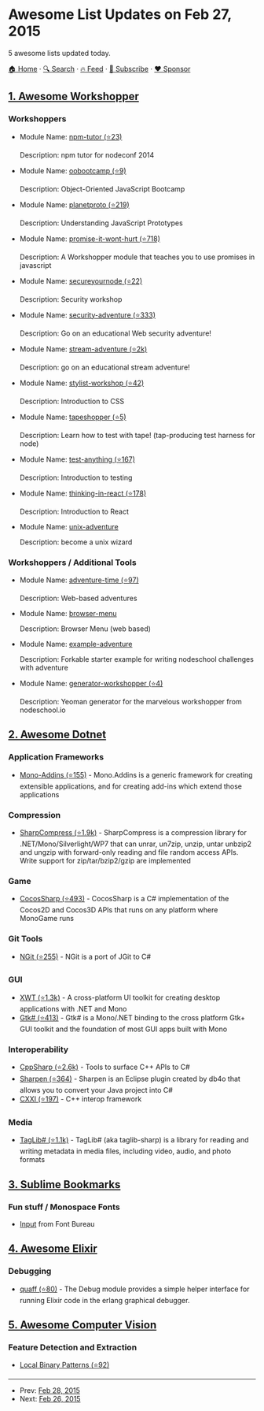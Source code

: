 # Awesome List Updates on Feb 27, 2015

5 awesome lists updated today.

[🏠 Home](/README.md) · [🔍 Search](https://www.trackawesomelist.com/search/) · [🔥 Feed](https://www.trackawesomelist.com/rss.xml) · [📮 Subscribe](https://trackawesomelist.us17.list-manage.com/subscribe?u=d2f0117aa829c83a63ec63c2f&id=36a103854c) · [❤️  Sponsor](https://github.com/sponsors/theowenyoung)



## [1. Awesome Workshopper](/content/therebelrobot/awesome-workshopper/README.md)

### Workshoppers

- Module Name: [npm-tutor (⭐23)](https://github.com/timoxley/npm-tutor)

  Description: npm tutor for nodeconf 2014


- Module Name: [oobootcamp (⭐9)](https://github.com/winsonwq/OOBootcamp.js)

  Description: Object-Oriented JavaScript Bootcamp


- Module Name: [planetproto (⭐219)](https://github.com/sporto/planetproto)

  Description: Understanding JavaScript Prototypes


- Module Name: [promise-it-wont-hurt (⭐718)](https://github.com/stevekane/promise-it-wont-hurt)

  Description: A Workshopper module that teaches you to use promises in javascript


- Module Name: [secureyournode (⭐22)](https://github.com/someoneweird/secureyournode)

  Description: Security workshop


- Module Name: [security-adventure (⭐333)](https://github.com/toolness/security-adventure)

  Description: Go on an educational Web security adventure!


- Module Name: [stream-adventure (⭐2k)](https://github.com/substack/stream-adventure)

  Description: go on an educational stream adventure!


- Module Name: [stylist-workshop (⭐42)](https://github.com/alanshaw/stylist)

  Description: Introduction to CSS


- Module Name: [tapeshopper (⭐5)](https://github.com/tomgco/tapeshopper)

  Description: Learn how to test with tape! (tap-producing test harness for node)


- Module Name: [test-anything (⭐167)](https://github.com/finnp/test-anything)

  Description: Introduction to testing


- Module Name: [thinking-in-react (⭐178)](https://github.com/asbjornenge/thinking-in-react)

  Description: Introduction to React


- Module Name: [unix-adventure](https://github.com/substack/unix-adventure)

  Description: become a unix wizard



### Workshoppers / Additional Tools

- Module Name: [adventure-time (⭐97)](https://github.com/maxogden/adventure-time)

  Description: Web-based adventures


- Module Name: [browser-menu](https://www.npmjs.com/package/browser-menu)

  Description: Browser Menu (web based)


- Module Name: [example-adventure](https://github.com/substack/example-adventure)

  Description: Forkable starter example for writing nodeschool challenges with adventure


- Module Name: [generator-workshopper (⭐4)](https://github.com/mindcookin/generator-workshopper)

  Description: Yeoman generator for the marvelous workshopper from nodeschool.io



## [2. Awesome Dotnet](/content/quozd/awesome-dotnet/README.md)

### Application Frameworks

*   [Mono-Addins (⭐155)](https://github.com/mono/mono-addins) - Mono.Addins is a generic framework for creating extensible applications, and for creating add-ins which extend those applications

### Compression

*   [SharpCompress (⭐1.9k)](https://github.com/adamhathcock/sharpcompress) - SharpCompress is a compression library for .NET/Mono/Silverlight/WP7 that can unrar, un7zip, unzip, untar unbzip2 and ungzip with forward-only reading and file random access APIs. Write support for zip/tar/bzip2/gzip are implemented

### Game

*   [CocosSharp (⭐493)](https://github.com/mono/CocosSharp) - CocosSharp is a C# implementation of the Cocos2D and Cocos3D APIs that runs on any platform where MonoGame runs

### Git Tools

*   [NGit (⭐255)](https://github.com/mono/ngit) - NGit is a port of JGit to C#

### GUI

*   [XWT (⭐1.3k)](https://github.com/mono/xwt) - A cross-platform UI toolkit for creating desktop applications with .NET and Mono
*   [Gtk# (⭐413)](https://github.com/mono/gtk-sharp) - Gtk# is a Mono/.NET binding to the cross platform Gtk+ GUI toolkit and the foundation of most GUI apps built with Mono

### Interoperability

*   [CppSharp (⭐2.6k)](https://github.com/mono/CppSharp) - Tools to surface C++ APIs to C#
*   [Sharpen (⭐364)](https://github.com/mono/sharpen) - Sharpen is an Eclipse plugin created by db4o that allows you to convert your Java project into C#
*   [CXXI (⭐197)](https://github.com/mono/cxxi) - C++ interop framework

### Media

*   [TagLib# (⭐1.1k)](https://github.com/mono/taglib-sharp) - TagLib# (aka taglib-sharp) is a library for reading and writing
    metadata in media files, including video, audio, and photo formats

## [3. Sublime Bookmarks](/content/dreikanter/sublime-bookmarks/README.md)

### Fun stuff / Monospace Fonts

*   [Input](http://input.fontbureau.com) from Font Bureau

## [4. Awesome Elixir](/content/h4cc/awesome-elixir/README.md)

### Debugging

*   [quaff (⭐80)](https://github.com/qhool/quaff) - The Debug module provides a simple helper interface for running Elixir code in the erlang graphical debugger.

## [5. Awesome Computer Vision](/content/jbhuang0604/awesome-computer-vision/README.md)

### Feature Detection and Extraction

*   [Local Binary Patterns (⭐92)](https://github.com/nourani/LBP)

---

- Prev: [Feb 28, 2015](/content/2015/02/28/README.md)
- Next: [Feb 26, 2015](/content/2015/02/26/README.md)